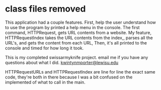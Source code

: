 # class files removed

 This application had a couple features. First, help the user understand how to use the program by printed a help menu in the console. The first command, HTTPRequest, gets URL contents from a website. My feature, HTTPRequestIndex takes the URL contents from the index,, parses all the URL's, and gets the content from each URL, Then, it's all printed to the console  and timed for how long it took. 

This is my completed swissarmyknife project. email me if you have any questions about what I did. kwintynmporter@lewisu.edu

HTTPRequestURLs and HTTPRequestIndex are line for line the exact same code, they're both in there because I was a bit confused on the implemented of what to call in the main. 

